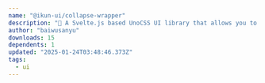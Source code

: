 ```yaml
---
name: "@ikun-ui/collapse-wrapper"
description: "🐔 A Svelte.js based UnoCSS UI library that allows you to make websites"
author: "baiwusanyu"
downloads: 15
dependents: 1
updated: "2025-01-24T03:48:46.373Z"
tags: 
  - ui
---
```

